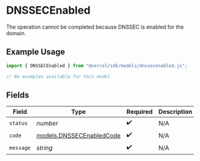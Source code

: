 # DNSSECEnabled

The operation cannot be completed because DNSSEC is enabled for the domain.

## Example Usage

```typescript
import { DNSSECEnabled } from "@vercel/sdk/models/dnssecenabled.js";

// No examples available for this model
```

## Fields

| Field                                                      | Type                                                       | Required                                                   | Description                                                |
| ---------------------------------------------------------- | ---------------------------------------------------------- | ---------------------------------------------------------- | ---------------------------------------------------------- |
| `status`                                                   | *number*                                                   | :heavy_check_mark:                                         | N/A                                                        |
| `code`                                                     | [models.DNSSECEnabledCode](../models/dnssecenabledcode.md) | :heavy_check_mark:                                         | N/A                                                        |
| `message`                                                  | *string*                                                   | :heavy_check_mark:                                         | N/A                                                        |